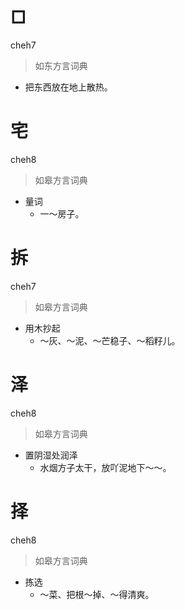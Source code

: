 # □
cheh7
> 如东方言词典
- 把东西放在地上散热。

# 宅
cheh8
> 如皋方言词典
- 量词
  - 一～房子。

# 拆
cheh7
> 如皋方言词典
- 用木抄起
  - ～灰、～泥、～芒稳子、～稻籽儿。

# 泽
cheh8
> 如皋方言词典
- 置阴湿处润泽
  - 水烟方子太干，放吖泥地下～～。

# 择
cheh8
> 如皋方言词典
- 拣选
  - ～菜、把根～掉、～得清爽。
